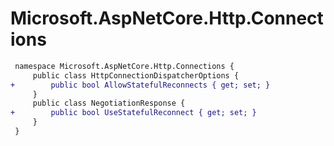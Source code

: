 # Microsoft.AspNetCore.Http.Connections

``` diff
 namespace Microsoft.AspNetCore.Http.Connections {
     public class HttpConnectionDispatcherOptions {
+        public bool AllowStatefulReconnects { get; set; }
     }
     public class NegotiationResponse {
+        public bool UseStatefulReconnect { get; set; }
     }
 }
```
